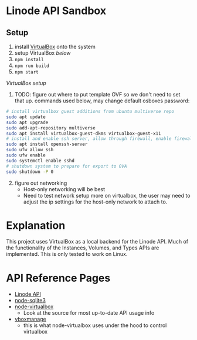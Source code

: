 # Linode API Sandbox

## Setup

1. install [VirtualBox](https://www.virtualbox.org/wiki/Downloads) onto the system
1. setup VirtualBox _below_
1. `npm install`
1. `npm run build`
1. `npm start`

_VirtualBox setup_

1. TODO: figure out where to put template OVF so we don't need to set that up. commands used below, may change default osboxes password:

```bash
# install virtualbox guest additions from ubuntu multiverse repo
sudo apt update
sudo apt upgrade
sudo add-apt-repository multiverse
sudo apt install virtualbox-guest-dkms virtualbox-guest-x11
# install and enable ssh server, allow through firewall, enable firewall
sudo apt install openssh-server
sudo ufw allow ssh
sudo ufw enable
sudo systemctl enable sshd
# shutdown system to prepare for export to OVA
sudo shutdown -P 0
```

2. figure out networking
   - Host-only networking will be best
   - Need to test network setup more on virtualbox, the user may need to adjust the ip settings for the host-only network to attach to.

# Explanation

This project uses VirtualBox as a local backend for the Linode API. Much of the functionality of the Instances, Volumes, and Types APIs are implemented. This is only tested to work on Linux.

# API Reference Pages

- [Linode API](https://www.linode.com/docs/api/)
- [node-sqlite3](https://github.com/mapbox/node-sqlite3/wiki/API)
- [node-virtualbox](https://github.com/Node-Virtualization/node-virtualbox)
  - Look at the source for most up-to-date API usage info
- [vboxmanage](https://www.virtualbox.org/manual/ch08.html)
  - this is what node-virtualbox uses under the hood to control virtualbox

